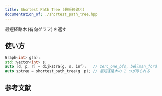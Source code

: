 ```yaml
---
title: Shortest Path Tree (最短経路木)
documentation_of: ./shortest_path_tree.hpp
---
```


最短経路木 (有向グラフ) を返す

## 使い方

```cpp
Graph<int> g(n);
std::vector<int> s;
auto [d, p, r] = dijkstra(g, s, inf);   // zero_one_bfs, bellman_ford でも OK
auto sptree = shortest_path_tree(g, p); // 最短経路木の 1 つが得られる
```

## 参考文献
